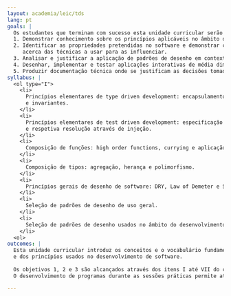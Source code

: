 ```yaml
---
layout: academia/leic/tds
lang: pt
goals: |
  Os estudantes que terminam com sucesso esta unidade curricular serão capazes de: 
  1. Demonstrar conhecimento sobre os princípios aplicáveis no âmbito do desenvolvimento de software.
  2. Identificar as propriedades pretendidas no software e demonstrar conhecimento
     acerca das técnicas a usar para as influenciar.
  3. Analisar e justificar a aplicação de padrões de desenho em contextos selecionados.
  4. Desenhar, implementar e testar aplicações interativas de média dimensão.
  5. Produzir documentação técnica onde se justificam as decisões tomadas no software desenvolvido.
syllabus: |
  <ol type="I">
    <li>
      Princípios elementares de type driven development: encapsulamento e especificação de contratos
	  e invariantes.
    </li>
    <li>
      Princípios elementares de test driven development: especificação explícita das dependências
	  e respetiva resolução através de injeção.
    </li>
    <li>
      Composição de funções: high order functions, currying e aplicação parcial.
    </li>
    <li>
      Composição de tipos: agregação, herança e polimorfismo.
    </li>
    <li>
      Princípios gerais de desenho de software: DRY, Law of Demeter e SOLID.
    </li>
    <li>
      Seleção de padrões de desenho de uso geral.
    </li>
    <li>
      Seleção de padrões de desenho usados no âmbito do desenvolvimento de aplicações interativas.
    </li>
  <ol>
outcomes: |
  Esta unidade curricular introduz os conceitos e o vocabulário fundamental dos paradigmas
  e dos princípios usados no desenvolvimento de software.
  
  Os objetivos 1, 2 e 3 são alcançados através dos itens I até VII do conteúdo programático.
  O desenvolvimento de programas durante as sessões práticas permite atingir os objetivos 4 e 5.

---
```

